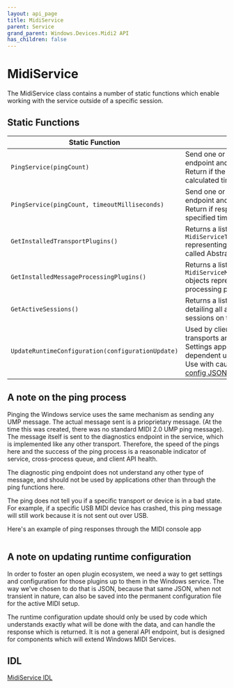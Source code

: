```yaml
---
layout: api_page
title: MidiService
parent: Service
grand_parent: Windows.Devices.Midi2 API
has_children: false
---
```


# MidiService

The MidiService class contains a number of static functions which enable working with the service outside of a specific session. 

## Static Functions

| Static Function | Description |
|---|---|
| `PingService(pingCount)` | Send one or more ping messages to the ping endpoint and report on the status and time. Return if the responses are not received in a calculated timeout period. |
| `PingService(pingCount, timeoutMilliseconds)` | Send one or more ping messages to the ping endpoint and report on the status and time. Return if responses are not received in the specified timeout period. |
| `GetInstalledTransportPlugins()` | Returns a list of `MidiServiceTransportPluginInformation` representing all service transport plugins (also called Abstractions) |
| `GetInstalledMessageProcessingPlugins()` | Returns a list of `MidiServiceMessageProcessingPluginInformation` objects representing all service message processing plugins (also called Transforms) |
| `GetActiveSessions()` | Returns a list of `MidiSessionInformation` detailing all active Windows MIDI Services sessions on this PC. |
| `UpdateRuntimeConfiguration(configurationUpdate)` | Used by client-side SDK components for some transports and other plugins, and by the MIDI Settings app. The format of the data is dependent upon the target specified in the data. Use with caution. For more information, see the [config JSON documentation](../../../config-json.md) |

## A note on the ping process

Pinging the Windows service uses the same mechanism as sending any UMP message. The actual message sent is a prioprietary message. (At the time this was created, there was no standard MIDI 2.0 UMP ping message). The message itself is sent to the diagnostics endpoint in the service, which is implemented like any other transport. Therefore, the speed of the pings here and the success of the ping process is a reasonable indicator of service, cross-process queue, and client API health.

The diagnostic ping endpoint does not understand any other type of message, and should not be used by applications other than through the ping functions here.

The ping does not tell you if a specific transport or device is in a bad state. For example, if a specific USB MIDI device has crashed, this ping message will still work because it is not sent out over USB.

Here's an example of ping responses through the MIDI console app

```
```

## A note on updating runtime configuration

In order to foster an open plugin ecosystem, we need a way to get settings and configuration for those plugins up to them in the Windows service. The way we've chosen to do that is JSON, because that same JSON, when not transient in nature, can also be saved into the permanent configuration file for the active MIDI setup.

The runtime configuration update should only be used by code which understands exactly what will be done with the data, and can handle the response which is returned. It is not a general API endpoint, but is designed for components which will extend Windows MIDI Services.

## IDL

[MidiService IDL](https://github.com/microsoft/MIDI/blob/main/src/api/Client/Midi2Client/MidiService.idl)
